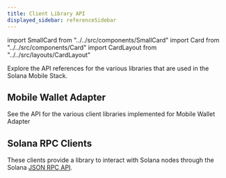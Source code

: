 ```yaml
---
title: Client Library API
displayed_sidebar: referenceSidebar
---
```


import SmallCard from "../../src/components/SmallCard"
import Card from "../../src/components/Card"
import CardLayout from "../../src/layouts/CardLayout"

Explore the API references for the various libraries that are used in the Solana Mobile Stack.

## Mobile Wallet Adapter
See the API for the various client libraries implemented for Mobile Wallet Adapter

<CardLayout autoFitEnabled={false}>
    <SmallCard
        to="/reference/typescript/mobile-wallet-adapter"
        header={{
            label: "Typescript",
            translateId: "typescript-reference",
        }}
        iconPath="img/typescript-icon.png"
    />
    <SmallCard
        to="/reference/kotlin/mobile-wallet-adapter"
        header={{
            label: "Kotlin",
            translateId: "kotlin-reference",
        }}
        iconPath="img/kotlin-icon.png"
    />
    <SmallCard
        to="/flutter/overview"
        header={{
            label: "Flutter",
            translateId: "flutter-reference",
        }}
        iconPath="img/flutter-icon.svg"
    />
</CardLayout>

## Solana RPC Clients

These clients provide a library to interact with Solana nodes through the Solana [JSON RPC API](https://docs.solana.com/api).

<CardLayout autoFitEnabled={false}>
    <SmallCard
        to="/reference/typescript/web3js"
        header={{
            label: "web3.js",
            translateId: "typescript-reference",
        }}
        iconPath="img/typescript-icon.png"
    />
</CardLayout>